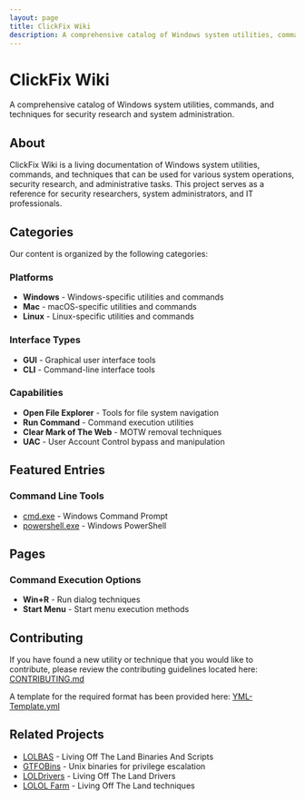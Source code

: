 ```yaml
---
layout: page
title: ClickFix Wiki
description: A comprehensive catalog of Windows system utilities, commands, and techniques for security research and system administration
---
```


# ClickFix Wiki

A comprehensive catalog of Windows system utilities, commands, and techniques for security research and system administration.

## About

ClickFix Wiki is a living documentation of Windows system utilities, commands, and techniques that can be used for various system operations, security research, and administrative tasks. This project serves as a reference for security researchers, system administrators, and IT professionals.

## Categories

Our content is organized by the following categories:

### Platforms
- **Windows** - Windows-specific utilities and commands
- **Mac** - macOS-specific utilities and commands  
- **Linux** - Linux-specific utilities and commands

### Interface Types
- **GUI** - Graphical user interface tools
- **CLI** - Command-line interface tools

### Capabilities
- **Open File Explorer** - Tools for file system navigation
- **Run Command** - Command execution utilities
- **Clear Mark of The Web** - MOTW removal techniques
- **UAC** - User Account Control bypass and manipulation

## Featured Entries

### Command Line Tools
- [cmd.exe](/yml/cmd/) - Windows Command Prompt
- [powershell.exe](/yml/powershell/) - Windows PowerShell

## Pages

### Command Execution Options
- **Win+R** - Run dialog techniques
- **Start Menu** - Start menu execution methods

## Contributing

If you have found a new utility or technique that you would like to contribute, please review the contributing guidelines located here: [CONTRIBUTING.md](CONTRIBUTING.md)

A template for the required format has been provided here: [YML-Template.yml](YML-Template.yml)

## Related Projects

- [LOLBAS](https://github.com/LOLBAS-Project/LOLBAS) - Living Off The Land Binaries And Scripts
- [GTFOBins](https://gtfobins.github.io/) - Unix binaries for privilege escalation
- [LOLDrivers](https://loldrivers.io/) - Living Off The Land Drivers
- [LOLOL Farm](https://lolol.farm/) - Living Off The Land techniques 